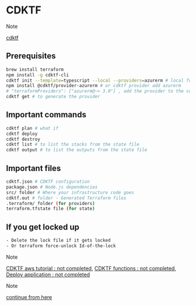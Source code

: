 # CDKTF

> [!NOTE]
[cdktf](https://developer.hashicorp.com/terraform/cdktf)

## Prerequisites
```bash
brew install terraform
npm install -g cdktf-cli
cdktf init --template=typescript --local --providers=azurerm # local for local state file
npm install @cdktf/provider-azurerm # or cdktf provider add azurerm
# "terraformProviders": ["azurerm@~> 3.0"] , add the provider to the cdktf.json file 
cdktf get # to generate the provider
```

## Important commands
```bash
cdktf plan # what if
cdktf deploy 
cdktf destroy
cdktf list # to list the stacks from the state file
cdktf output # to list the outputs from the state file
```

## Important files
```bash
cdktf.json # CDKTF configuration
package.json # Node.js dependencies
src/ folder # Where your infrastructure code goes
cdktf.out # folder - Generated Terraform files
.terraform/ folder (for providers)
terraform.tfstate file (for state)
```

## If you get locked up
```bash
- Delete the lock file if it gets locked
- Or terraform force-unlock Id-of-the-lock
```

> [!NOTE]
  [CDKTF aws tutorial : not completed](https://developer.hashicorp.com/terraform/tutorials/cdktf/cdktf-build), [CDKTF functions : not completed](https://developer.hashicorp.com/terraform/tutorials/cdktf/cdktf-assets-stacks-lambda), [Deploy application : not completed](https://developer.hashicorp.com/terraform/tutorials/cdktf/cdktf-applications)

> [!NOTE]
[continue from here](https://developer.hashicorp.com/terraform/cdktf)

